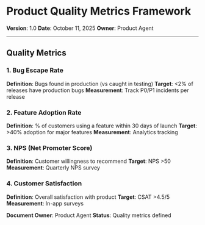 # Product Quality Metrics Framework

**Version**: 1.0
**Date**: October 11, 2025
**Owner**: Product Agent

---

## Quality Metrics

### 1. Bug Escape Rate
**Definition**: Bugs found in production (vs caught in testing)
**Target**: <2% of releases have production bugs
**Measurement**: Track P0/P1 incidents per release

### 2. Feature Adoption Rate
**Definition**: % of customers using a feature within 30 days of launch
**Target**: >40% adoption for major features
**Measurement**: Analytics tracking

### 3. NPS (Net Promoter Score)
**Definition**: Customer willingness to recommend
**Target**: NPS >50
**Measurement**: Quarterly NPS survey

### 4. Customer Satisfaction
**Definition**: Overall satisfaction with product
**Target**: CSAT >4.5/5
**Measurement**: In-app surveys

**Document Owner**: Product Agent
**Status**: Quality metrics defined

